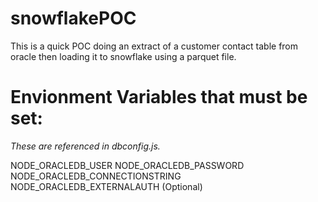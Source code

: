 # snowflakePOC
This is a quick POC doing an extract of a customer contact table from oracle then loading it to snowflake using a parquet file.

# Envionment Variables that must be set:

*These are referenced in dbconfig.js.*

NODE_ORACLEDB_USER
NODE_ORACLEDB_PASSWORD
NODE_ORACLEDB_CONNECTIONSTRING
NODE_ORACLEDB_EXTERNALAUTH (Optional)
